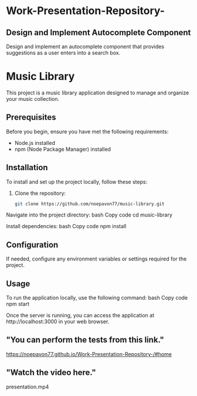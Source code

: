 # Work-Presentation-Repository-

## Design and Implement Autocomplete Component

Design and implement an autocomplete component that provides suggestions as a user enters into a search box.

# Music Library

This project is a music library application designed to manage and organize your music collection.

## Prerequisites

Before you begin, ensure you have met the following requirements:
- Node.js installed
- npm (Node Package Manager) installed

## Installation

To install and set up the project locally, follow these steps:

1. Clone the repository:
   ```bash
   git clone https://github.com/noepavon77/music-library.git


Navigate into the project directory:
bash
Copy code
cd music-library


Install dependencies:
bash
Copy code
npm install


## Configuration
If needed, configure any environment variables or settings required for the project.
## Usage
To run the application locally, use the following command:
bash
Copy code
npm start

Once the server is running, you can access the application at http://localhost:3000 in your web browser.
## "You can perform the tests from this link."  

https://noepavon77.github.io/Work-Presentation-Repository-/#home


## "Watch the video here."
presentation.mp4

